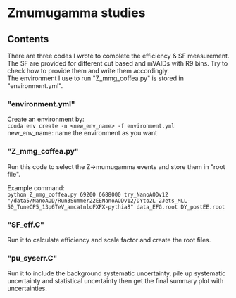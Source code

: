 # Zmumugamma studies
## Contents
There are three codes I wrote to complete the efficiency & SF measurement. \
The SF are provided for different cut based and mVAIDs with R9 bins. Try to check how to provide them and write them accordingly. \
The environment I use to run "Z_mmg_coffea.py" is stored in "environment.yml".
### "environment.yml"
Create an environment by:\
`conda env create -n <new_env_name> -f environment.yml`\
new_env_name: name the environment as you want

### "Z_mmg_coffea.py"
Run this code to select the Z->mumugamma events and store them in "root file".

Example command:\
`python Z_mmg_coffea.py 69200 6688000 try_NanoAODv12 "/data5/NanoAOD/Run3Summer22EENanoAODv12/DYto2L-2Jets_MLL-50_TuneCP5_13p6TeV_amcatnloFXFX-pythia8" data_EFG.root DY_postEE.root`

### "SF_eff.C"
Run it to calculate efficiency and scale factor and create the root files.

### "pu_syserr.C"
Run it to include the background systematic uncertainty, pile up systematic uncertainty and statistical uncertainty then get the final summary plot with uncertainties.